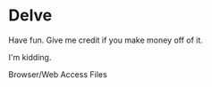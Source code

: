 Delve
=====
Have fun. Give me credit if you make money off of it. 

I'm kidding. 

Browser/Web Access Files
